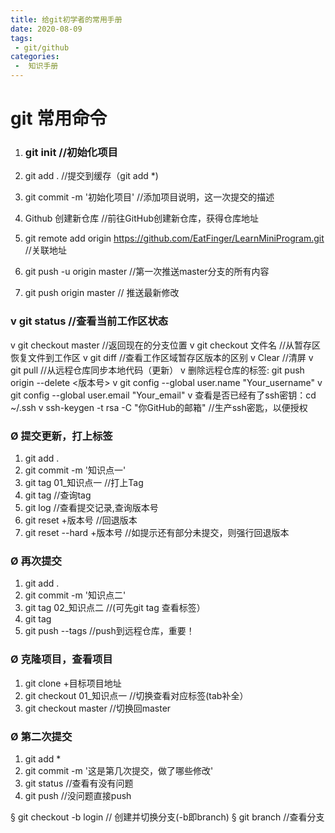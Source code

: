 ```yaml
---
title: 给git初学者的常用手册
date: 2020-08-09
tags:
 - git/github
categories:
 -  知识手册
---
```


# git 常用命令

1. ### git  init   //初始化项目

2. git add .  //提交到缓存（git add *)

3. git commit -m '初始化项目'  //添加项目说明，这一次提交的描述

4. Github 创建新仓库  //前往GitHub创建新仓库，获得仓库地址

5. git remote add origin https://github.com/EatFinger/LearnMiniProgram.git  //关联地址

6. git push -u origin master  //第一次推送master分支的所有内容

7. git push origin master  // 推送最新修改

### v git status  //查看当前工作区状态

v git checkout master  //返回现在的分支位置
v git checkout 文件名 //从暂存区恢复文件到工作区
v git diff  //查看工作区域暂存区版本的区别
v Clear  //清屏
v git pull  //从远程仓库同步本地代码（更新）
v 删除远程仓库的标签: git push origin --delete <版本号>
v git config --global user.name "Your_username" 
v git config --global user.email "Your_email"
v 查看是否已经有了ssh密钥：cd ~/.ssh
v ssh-keygen -t rsa -C "你GitHub的邮箱"  //生产ssh密匙，以便授权

### Ø 提交更新，打上标签

1. git add .
2. git commit -m '知识点一'
3. git tag 01_知识点一  //打上Tag
4. git tag   //查询tag
5. git log   //查看提交记录,查询版本号
6. git reset +版本号   //回退版本
7. git reset --hard +版本号   //如提示还有部分未提交，则强行回退版本

### Ø 再次提交

1. git add .
2. git commit -m '知识点二'
3. git tag 02_知识点二  //(可先git tag 查看标签）
4. git tag 
5. git push --tags  //push到远程仓库，重要！

### Ø 克隆项目，查看项目

1. git clone +目标项目地址
2. git checkout 01_知识点一   //切换查看对应标签(tab补全）
3. git checkout master  //切换回master

### Ø 第二次提交

1. git add *
2. git commit -m '这是第几次提交，做了哪些修改'
3. git status //查看有没有问题
4. git push //没问题直接push

§ git checkout -b login // 创建并切换分支(-b即branch)
§ git branch  //查看分支

<Valine></Valine>